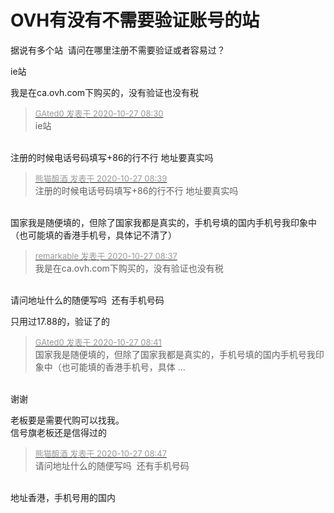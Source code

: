 # OVH有没有不需要验证账号的站


据说有多个站&nbsp;&nbsp;请问在哪里注册不需要验证或者容易过？

ie站<img id="aimg_H33FV" onclick="zoom(this, this.src, 0, 0, 0)" class="zoom" src="https://cdn.jsdelivr.net/gh/hishis/forum-master/public/images/patch.gif" onmouseover="img_onmouseoverfunc(this)" onload="thumbImg(this)" border="0" alt="" />

我是在ca.ovh.com下购买的，没有验证也没有税

<div class="quote"><blockquote><font size="2"><a href="https://www.hostloc.com/forum.php?mod=redirect&amp;goto=findpost&amp;pid=9357232&amp;ptid=758825" target="_blank"><font color="#999999">GAted0 发表于 2020-10-27 08:30</font></a></font><br />
ie站</blockquote></div><br />
注册的时候电话号码填写+86的行不行 地址要真实吗

<div class="quote"><blockquote><font size="2"><a href="https://www.hostloc.com/forum.php?mod=redirect&amp;goto=findpost&amp;pid=9357262&amp;ptid=758825" target="_blank"><font color="#999999">熊猫酿酒 发表于 2020-10-27 08:39</font></a></font><br />
注册的时候电话号码填写+86的行不行 地址要真实吗</blockquote></div><br />
国家我是随便填的，但除了国家我都是真实的，手机号填的国内手机号我印象中（也可能填的香港手机号，具体记不清了）<img id="aimg_Af525" onclick="zoom(this, this.src, 0, 0, 0)" class="zoom" src="https://cdn.jsdelivr.net/gh/hishis/forum-master/public/images/patch.gif" onmouseover="img_onmouseoverfunc(this)" onload="thumbImg(this)" border="0" alt="" />

<div class="quote"><blockquote><font size="2"><a href="https://www.hostloc.com/forum.php?mod=redirect&amp;goto=findpost&amp;pid=9357255&amp;ptid=758825" target="_blank"><font color="#999999">remarkable 发表于 2020-10-27 08:37</font></a></font><br />
我是在ca.ovh.com下购买的，没有验证也没有税</blockquote></div><br />
请问地址什么的随便写吗&nbsp;&nbsp;还有手机号码

只用过17.88的，验证了的

<div class="quote"><blockquote><font size="2"><a href="https://www.hostloc.com/forum.php?mod=redirect&amp;goto=findpost&amp;pid=9357268&amp;ptid=758825" target="_blank"><font color="#999999">GAted0 发表于 2020-10-27 08:41</font></a></font><br />
国家我是随便填的，但除了国家我都是真实的，手机号填的国内手机号我印象中（也可能填的香港手机号，具体 ...</blockquote></div><br />
谢谢

老板要是需要代购可以找我。<br />
信号旗老板还是信得过的

<div class="quote"><blockquote><font size="2"><a href="https://www.hostloc.com/forum.php?mod=redirect&amp;goto=findpost&amp;pid=9357286&amp;ptid=758825" target="_blank"><font color="#999999">熊猫酿酒 发表于 2020-10-27 08:47</font></a></font><br />
请问地址什么的随便写吗&nbsp;&nbsp;还有手机号码</blockquote></div><br />
地址香港，手机号用的国内
